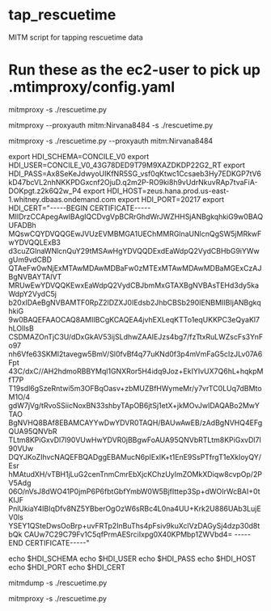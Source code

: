 # tap_rescuetime
MITM script for tapping rescuetime data

# Run these as the ec2-user to pick up .mtimproxy/config.yaml
mitmproxy -s ./rescuetime.py


mitmproxy --proxyauth mitm:Nirvana8484 -s ./rescuetime.py


mitmproxy -s ./rescuetime.py --proxyauth mitm:Nirvana8484


export HDI_SCHEMA=CONCILE_V0
export HDI_USER=CONCILE_V0_43G78DED9T79M9XAZDKDP22G2_RT
export HDI_PASS=Ax8SeKeJdwyoUIKfNR5SG_vsf0qKtwc1Ccsaeb3Hy7EDKGP7tV6kD47bcVL2nhNKKPDGxcnf2OjuD.q2m2P-RO9ki8h9vUdrNkuvRAp7tvaFiA-DOKpgt.z2k6Q2w_P4
export HDI_HOST=zeus.hana.prod.us-east-1.whitney.dbaas.ondemand.com
export HDI_PORT=20217
export HDI_CERT="-----BEGIN CERTIFICATE----- MIIDrzCCApegAwIBAgIQCDvgVpBCRrGhdWrJWZHHSjANBgkqhkiG9w0BAQUFADBh MQswCQYDVQQGEwJVUzEVMBMGA1UEChMMRGlnaUNlcnQgSW5jMRkwFwYDVQQLExB3 d3cuZGlnaWNlcnQuY29tMSAwHgYDVQQDExdEaWdpQ2VydCBHbG9iYWwgUm9vdCBD QTAeFw0wNjExMTAwMDAwMDBaFw0zMTExMTAwMDAwMDBaMGExCzAJBgNVBAYTAlVT MRUwEwYDVQQKEwxEaWdpQ2VydCBJbmMxGTAXBgNVBAsTEHd3dy5kaWdpY2VydC5j b20xIDAeBgNVBAMTF0RpZ2lDZXJ0IEdsb2JhbCBSb290IENBMIIBIjANBgkqhkiG 9w0BAQEFAAOCAQ8AMIIBCgKCAQEA4jvhEXLeqKTTo1eqUKKPC3eQyaKl7hLOllsB CSDMAZOnTjC3U/dDxGkAV53ijSLdhwZAAIEJzs4bg7/fzTtxRuLWZscFs3YnFo97 nh6Vfe63SKMI2tavegw5BmV/Sl0fvBf4q77uKNd0f3p4mVmFaG5cIzJLv07A6Fpt 43C/dxC//AH2hdmoRBBYMql1GNXRor5H4idq9Joz+EkIYIvUX7Q6hL+hqkpMfT7P T19sdl6gSzeRntwi5m3OFBqOasv+zbMUZBfHWymeMr/y7vrTC0LUq7dBMtoM1O/4 gdW7jVg/tRvoSSiicNoxBN33shbyTApOB6jtSj1etX+jkMOvJwIDAQABo2MwYTAO BgNVHQ8BAf8EBAMCAYYwDwYDVR0TAQH/BAUwAwEB/zAdBgNVHQ4EFgQUA95QNVbR TLtm8KPiGxvDl7I90VUwHwYDVR0jBBgwFoAUA95QNVbRTLtm8KPiGxvDl7I90VUw DQYJKoZIhvcNAQEFBQADggEBAMucN6pIExIK+t1EnE9SsPTfrgT1eXkIoyQY/Esr hMAtudXH/vTBH1jLuG2cenTnmCmrEbXjcKChzUyImZOMkXDiqw8cvpOp/2PV5Adg 06O/nVsJ8dWO41P0jmP6P6fbtGbfYmbW0W5BjfIttep3Sp+dWOIrWcBAI+0tKIJF PnlUkiaY4IBIqDfv8NZ5YBberOgOzW6sRBc4L0na4UU+Krk2U886UAb3LujEV0ls YSEY1QSteDwsOoBrp+uvFRTp2InBuThs4pFsiv9kuXclVzDAGySj4dzp30d8tbQk CAUw7C29C79Fv1C5qfPrmAESrciIxpg0X40KPMbp1ZWVbd4= -----END CERTIFICATE-----"

echo $HDI_SCHEMA
echo $HDI_USER
echo $HDI_PASS
echo $HDI_HOST
echo $HDI_PORT
echo $HDI_CERT


mitmdump -s ./rescuetime.py


mitmproxy -s ./rescuetime.py


